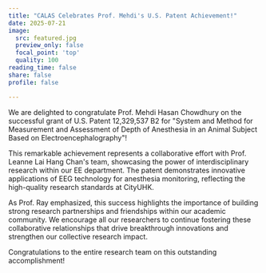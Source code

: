 ```yaml
---
title: "CALAS Celebrates Prof. Mehdi's U.S. Patent Achievement!"
date: 2025-07-21
image:
  src: featured.jpg
  preview_only: false
  focal_point: 'top'
  quality: 100
reading_time: false
share: false
profile: false

---
```

We are delighted to congratulate Prof. Mehdi Hasan Chowdhury on the successful grant of U.S. Patent 12,329,537 B2 for "System and Method for Measurement and Assessment of Depth of Anesthesia in an Animal Subject Based on Electroencephalography"! 
<!--more-->

This remarkable achievement represents a collaborative effort with Prof. Leanne Lai Hang Chan's team, showcasing the power of interdisciplinary research within our EE department. The patent demonstrates innovative applications of EEG technology for anesthesia monitoring, reflecting the high-quality research standards at CityUHK.

As Prof. Ray emphasized, this success highlights the importance of building strong research partnerships and friendships within our academic community. We encourage all our researchers to continue fostering these collaborative relationships that drive breakthrough innovations and strengthen our collective research impact.

Congratulations to the entire research team on this outstanding accomplishment!
